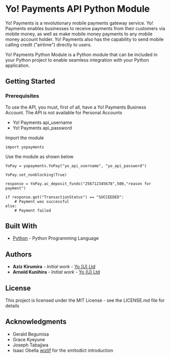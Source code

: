 # Yo! Payments API Python Module

Yo! Payments is a revolutionary mobile payments gateway service. Yo! Payments enables businesses to receive payments from their customers via mobile money, as well as make mobile money payments to any mobile money account holder. Yo! Payments also has the capability to send mobile calling credit ("airtime") directly to users.

Yo! Payments Python Module is a Python module that can be included in your Python project to enable seamless integration with your Python application.

## Getting Started

### Prerequisites

To use the API, you must, first of all, have a Yo! Payments Business Account. The API is not available for Personal Accounts

* Yo! Payments api_username
* Yo! Payments api_password

Import the module

```
import yopayments
```

Use the module as shown below

```
YoPay = yopayments.YoPay("yo_api_username", "yo_api_password")

YoPay.set_nonblocking(True)

response = YoPay.ac_deposit_funds("256712345678",500,"reason for payment")

if response.get("TransactionStatus") == "SUCCEEDED":
	# Payment was successful
else:
	# Payment failed
```


## Built With

 * [Python](https://www.python.org/) - Python Programming Language

## Authors

* **Aziz Kirumira** - *Initial work* - [Yo (U) Ltd](https://github.com/YO-Uganda)
* **Arnold Kunihira** - *Initial work* - [Yo (U) Ltd](https://github.com/YO-Uganda)


## License

This project is licensed under the MIT License - see the LICENSE.md file for details

## Acknowledgments

* Gerald Begumisa
* Grace Kyeyune
* Joseph Tabajjwa
* Isaac Obella [wizlif](https://github.com/wizlif) for the xmltodict introduction
